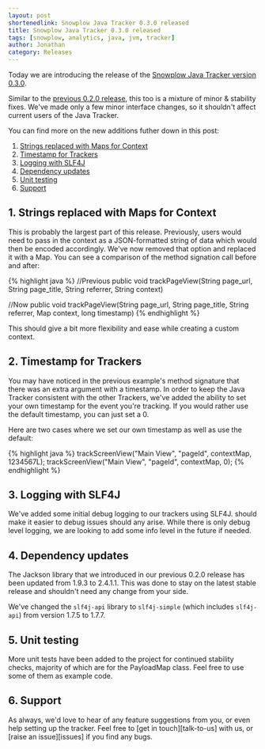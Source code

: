 ```yaml
---
layout: post
shortenedlink: Snowplow Java Tracker 0.3.0 released
title: Snowplow Java Tracker 0.3.0 released
tags: [snowplow, analytics, java, jvm, tracker]
author: Jonathan
category: Releases
---
```


Today we are introducing the release of the [Snowplow Java Tracker version 0.3.0][repo].

Similar to the [previous 0.2.0 release][original-post], this too is a mixture of minor & stability fixes. We've made only a few minor interface changes, so it shouldn't affect current users of the Java Tracker.

You can find more on the new additions futher down in this post:

1. [Strings replaced with Maps for Context](/blog/2014/07/08/snowplow-java-tracker-0.3.0-released/#maps)
2. [Timestamp for Trackers](/blog/2014/07/08/snowplow-java-tracker-0.3.0-released/#timestamp)
3. [Logging with SLF4J](/blog/2014/07/08/snowplow-java-tracker-0.3.0-released/#logging)
4. [Dependency updates](/blog/2014/07/08/snowplow-java-tracker-0.3.0-released/#dependency)
5. [Unit testing](/blog/2014/07/08/snowplow-java-tracker-0.3.0-released/#tests)
6. [Support](/blog/2014/07/08/snowplow-java-tracker-0.3.0-released/#support)

<!--more-->

<h2><a name="maps">1. Strings replaced with Maps for Context</a></h2>
This is probably the largest part of this release. Previously, users would need to pass in the context as a JSON-formatted string of data which would then be encoded accordingly. We've now removed that option and replaced it with a Map. You can see a comparison of the method signation call before and after:

{% highlight java %}
//Previous
public void trackPageView(String page_url, String page_title, String referrer, String context)

//Now
public void trackPageView(String page_url, String page_title, String referrer, Map context, long timestamp)
{% endhighlight %}

This should give a bit more flexibility and ease while creating a custom context.

<h2><a name="timestamp">2. Timestamp for Trackers</a></h2>
You may have noticed in the previous example's method signature that there was an extra argument with a timestamp. In order to keep the Java Tracker consistent with the other Trackers, we've added the ability to set your own timestamp for the event you're tracking. If you would rather use the default timestamp, you can just set a 0.

Here are two cases where we set our own timestamp as well as use the default:

{% highlight java %}
trackScreenView("Main View", "pageId", contextMap, 1234567L);
trackScreenView("Main View", "pageId", contextMap, 0);
{% endhighlight %}

<h2><a name="logging">3. Logging with SLF4J</a></h2>
We've added some initial debug logging to our trackers using SLF4J. should make it easier to debug issues should any arise. While there is only debug level logging, we are looking to add some info level in the future if needed.

<h2><a name="dependency">4. Dependency updates</a></h2>
The Jackson library that we introduced in our previous 0.2.0 release has been updated from 1.9.3 to 2.4.1.1. This was done to stay on the latest stable release and shouldn't need any change from your side.

We've changed the `slf4j-api` library to `slf4j-simple` (which includes `slf4j-api`) from version 1.7.5 to 1.7.7.

<h2><a name="tests">5. Unit testing</a></h2>
More unit tests have been added to the project for continued stability checks, majority of which are for the PayloadMap class. Feel free to use some of them as example code.

<h2><a name="support">6. Support</a></h2>
As always, we'd love to hear of any feature suggestions from you, or even help setting up the tracker. Feel free to [get in touch][talk-to-us] with us, or [raise an issue][issues] if you find any bugs.

[repo]: https://github.com/snowplow/snowplow-java-tracker/tree/0.3.0
[issues]: https://github.com/snowplow/snowplow/issues
[talk-to-us]: https://github.com/snowplow/snowplow/wiki/Talk-to-us

[original-post]: /blog/2014/07/02/snowplow-java-tracker-0.2.0-released/